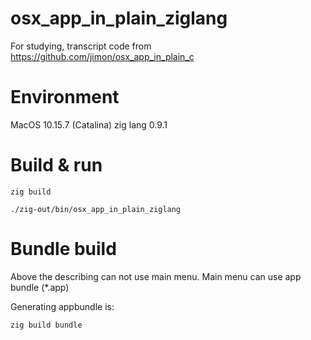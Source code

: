 # osx_app_in_plain_ziglang

For studying, transcript code from https://github.com/jimon/osx_app_in_plain_c

# Environment

MacOS 10.15.7 (Catalina)
zig lang 0.9.1

# Build & run

```
zig build

./zig-out/bin/osx_app_in_plain_ziglang
```

# Bundle build

Above the describing can not use main menu.
Main menu can use app bundle (*.app)

Generating appbundle is:

```
zig build bundle
```
